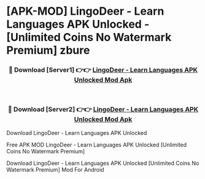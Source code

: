 # [APK-MOD] LingoDeer - Learn Languages APK Unlocked - [Unlimited Coins No Watermark Premium] zbure



<div align="center">
<h3>🔴 Download [Server1] 👉👉 <a href="https://momento.my/?title=LingoDeer_-_Learn_Languages_APK_Unlocked">LingoDeer - Learn Languages APK Unlocked Mod Apk</a></h3><br>

<h3>🔴 Download [Server2] 👉👉 <a href="https://momento.my/?title=LingoDeer_-_Learn_Languages_APK_Unlocked">LingoDeer - Learn Languages APK Unlocked Mod Apk</a></h3>
</div>



Download LingoDeer - Learn Languages APK Unlocked 

Free APK MOD LingoDeer - Learn Languages APK Unlocked [Unlimited Coins No Watermark Premium]

Download LingoDeer - Learn Languages APK Unlocked [Unlimited Coins No Watermark Premium] Mod For Android
